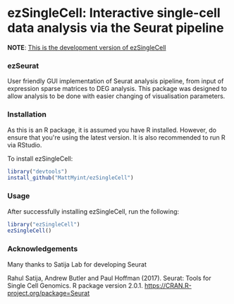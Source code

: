 ezSingleCell: Interactive single-cell data analysis via the Seurat pipeline
============

**NOTE**: <u>This is the development version of ezSingleCell</u>

### ezSeurat

User friendly GUI implementation of Seurat analysis pipeline, from input of expression sparse matrices to DEG analysis.
This package was designed to allow analysis to be done with easier changing of visualisation parameters.

### Installation

As this is an R package, it is assumed you have R installed. However, do ensure that you're using the latest version.
It is also recommended to run R via RStudio.

To install ezSingleCell:

``` r
library("devtools")
install_github("MattMyint/ezSingleCell")
```

### Usage

After successfully installing ezSingleCell, run the following:

``` r
library("ezSingleCell")
ezSingleCell()
```

### Acknowledgements

Many thanks to Satija Lab for developing Seurat

Rahul Satija, Andrew Butler and Paul Hoffman (2017). Seurat: Tools for Single Cell Genomics. R package
  version 2.0.1. https://CRAN.R-project.org/package=Seurat


